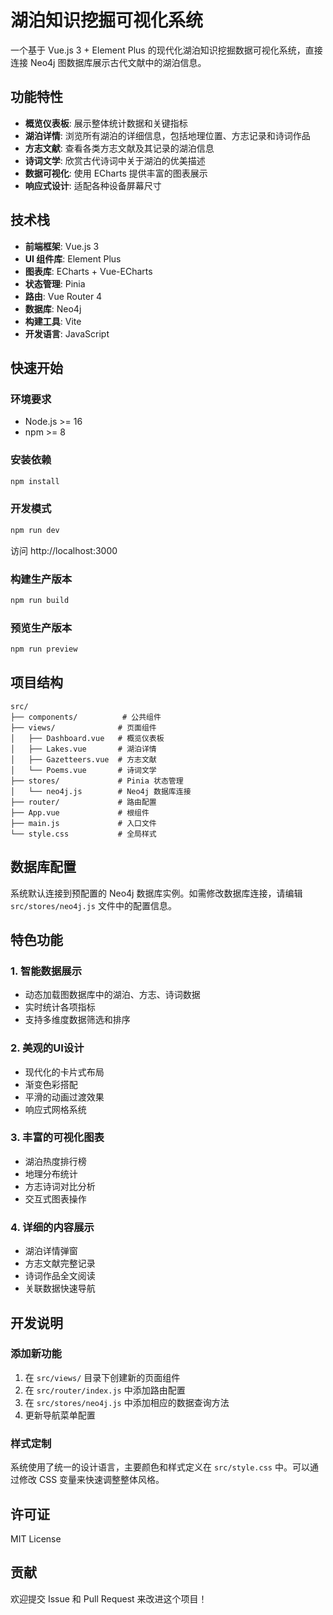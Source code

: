 # 湖泊知识挖掘可视化系统

一个基于 Vue.js 3 + Element Plus 的现代化湖泊知识挖掘数据可视化系统，直接连接 Neo4j 图数据库展示古代文献中的湖泊信息。

## 功能特性

- **概览仪表板**: 展示整体统计数据和关键指标
- **湖泊详情**: 浏览所有湖泊的详细信息，包括地理位置、方志记录和诗词作品
- **方志文献**: 查看各类方志文献及其记录的湖泊信息
- **诗词文学**: 欣赏古代诗词中关于湖泊的优美描述
- **数据可视化**: 使用 ECharts 提供丰富的图表展示
- **响应式设计**: 适配各种设备屏幕尺寸

## 技术栈

- **前端框架**: Vue.js 3
- **UI 组件库**: Element Plus
- **图表库**: ECharts + Vue-ECharts
- **状态管理**: Pinia
- **路由**: Vue Router 4
- **数据库**: Neo4j
- **构建工具**: Vite
- **开发语言**: JavaScript

## 快速开始

### 环境要求

- Node.js >= 16
- npm >= 8

### 安装依赖

```bash
npm install
```

### 开发模式

```bash
npm run dev
```

访问 http://localhost:3000

### 构建生产版本

```bash
npm run build
```

### 预览生产版本

```bash
npm run preview
```

## 项目结构

```
src/
├── components/          # 公共组件
├── views/              # 页面组件
│   ├── Dashboard.vue   # 概览仪表板
│   ├── Lakes.vue       # 湖泊详情
│   ├── Gazetteers.vue  # 方志文献
│   └── Poems.vue       # 诗词文学
├── stores/             # Pinia 状态管理
│   └── neo4j.js        # Neo4j 数据库连接
├── router/             # 路由配置
├── App.vue             # 根组件
├── main.js             # 入口文件
└── style.css           # 全局样式
```

## 数据库配置

系统默认连接到预配置的 Neo4j 数据库实例。如需修改数据库连接，请编辑 `src/stores/neo4j.js` 文件中的配置信息。

## 特色功能

### 1. 智能数据展示
- 动态加载图数据库中的湖泊、方志、诗词数据
- 实时统计各项指标
- 支持多维度数据筛选和排序

### 2. 美观的UI设计
- 现代化的卡片式布局
- 渐变色彩搭配
- 平滑的动画过渡效果
- 响应式网格系统

### 3. 丰富的可视化图表
- 湖泊热度排行榜
- 地理分布统计
- 方志诗词对比分析
- 交互式图表操作

### 4. 详细的内容展示
- 湖泊详情弹窗
- 方志文献完整记录
- 诗词作品全文阅读
- 关联数据快速导航

## 开发说明

### 添加新功能

1. 在 `src/views/` 目录下创建新的页面组件
2. 在 `src/router/index.js` 中添加路由配置
3. 在 `src/stores/neo4j.js` 中添加相应的数据查询方法
4. 更新导航菜单配置

### 样式定制

系统使用了统一的设计语言，主要颜色和样式定义在 `src/style.css` 中。可以通过修改 CSS 变量来快速调整整体风格。

## 许可证

MIT License

## 贡献

欢迎提交 Issue 和 Pull Request 来改进这个项目！
